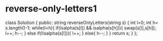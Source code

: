 # reverse-only-letters1
class Solution {
public:
    string reverseOnlyLetters(string s) {
        int l=0;
        int h= s.length()-1;
       while(l<h){
           if(isalpha(s[l]) && isalpha(s[h])){
               swap(s[l],s[h]);
               l++;
               h--;
           }
           else if(!isalpha(s[l])){
               l++;
           }
           else{
               h--;
           }
       }
       return s;
    }
};
